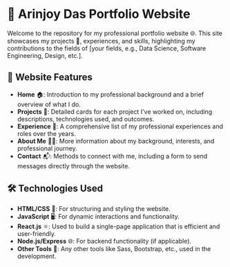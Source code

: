 # 📌 Arinjoy Das Portfolio Website

Welcome to the repository for my professional portfolio website 🌐. This site showcases my projects 🚀, experiences, and skills, highlighting my contributions to the fields of [your fields, e.g., Data Science, Software Engineering, Design, etc.].

## 🎨 Website Features

- **Home** 🏠: Introduction to my professional background and a brief overview of what I do.
- **Projects** 💼: Detailed cards for each project I've worked on, including descriptions, technologies used, and outcomes.
- **Experience** 👔: A comprehensive list of my professional experiences and roles over the years.
- **About Me** 🙋‍♂️: More information about my background, interests, and professional journey.
- **Contact** 📬: Methods to connect with me, including a form to send messages directly through the website.

## 🛠 Technologies Used

- **HTML/CSS** 📝: For structuring and styling the website.
- **JavaScript** 🖥️: For dynamic interactions and functionality.
- **React.js** ⚛️: Used to build a single-page application that is efficient and user-friendly.
- **Node.js/Express** 🌐: For backend functionality (if applicable).
- **Other Tools** 🧰: Any other tools like Sass, Bootstrap, etc., used in the development.
